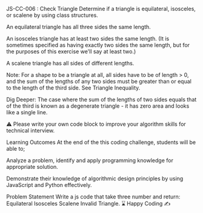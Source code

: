 JS-CC-006 : Check Triangle
Determine if a triangle is equilateral, isosceles, or scalene by using class structures.

An equilateral triangle has all three sides the same length.

An isosceles triangle has at least two sides the same length. (It is sometimes specified as having exactly two sides the same length, but for the purposes of this exercise we'll say at least two.)

A scalene triangle has all sides of different lengths.

Note: For a shape to be a triangle at all, all sides have to be of length > 0, and the sum of the lengths of any two sides must be greater than or equal to the length of the third side. See Triangle Inequality.

Dig Deeper: The case where the sum of the lengths of two sides equals that of the third is known as a degenerate triangle - it has zero area and looks like a single line.

⚠️ Please write your own code block to improve your algorithm skills for technical interview.

Learning Outcomes
At the end of the this coding challenge, students will be able to;

Analyze a problem, identify and apply programming knowledge for appropriate solution.

Demonstrate their knowledge of algorithmic design principles by using JavaScript and Python effectively.

Problem Statement
Write a js code that take three number and return:
Equilateral
Isosceles
Scalene
Invalid Triangle.
⌛ Happy Coding ✍